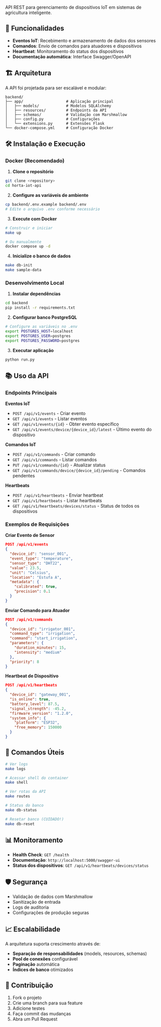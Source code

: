 API REST para gerenciamento de dispositivos IoT em sistemas de agricultura inteligente.

## 🚀 Funcionalidades

- **Eventos IoT**: Recebimento e armazenamento de dados dos sensores
- **Comandos**: Envio de comandos para atuadores e dispositivos
- **Heartbeat**: Monitoramento do status dos dispositivos
- **Documentação automática**: Interface Swagger/OpenAPI

## 🏗️ Arquitetura

A API foi projetada para ser escalável e modular:

```
backend/
├── app/                   # Aplicação principal
│   ├── models/            # Modelos SQLAlchemy
│   ├── resources/         # Endpoints da API
│   ├── schemas/           # Validação com Marshmallow
│   ├── config.py          # Configurações
│   └── extensions.py      # Extensões Flask
└── docker-compose.yml     # Configuração Docker
```

## 🛠️ Instalação e Execução

### Docker (Recomendado)

1. **Clone o repositório**
```bash
git clone <repository>
cd horta-iot-api
```

2. **Configure as variáveis de ambiente**
```bash
cp backend/.env.example backend/.env
# Edite o arquivo .env conforme necessário
```

3. **Execute com Docker**
```bash
# Construir e iniciar
make up

# Ou manualmente
docker compose up -d
```

4. **Inicialize o banco de dados**
```bash
make db-init
make sample-data
```

### Desenvolvimento Local

1. **Instalar dependências**
```bash
cd backend
pip install -r requirements.txt
```

2. **Configurar banco PostgreSQL**
```bash
# Configure as variáveis no .env
export POSTGRES_HOST=localhost
export POSTGRES_USER=postgres
export POSTGRES_PASSWORD=postgres
```

3. **Executar aplicação**
```bash
python run.py
```

## 📚 Uso da API

### Endpoints Principais

**Eventos IoT**
- `POST /api/v1/events` - Criar evento
- `GET /api/v1/events` - Listar eventos
- `GET /api/v1/events/{id}` - Obter evento específico
- `GET /api/v1/events/device/{device_id}/latest` - Último evento do dispositivo

**Comandos IoT**
- `POST /api/v1/commands` - Criar comando
- `GET /api/v1/commands` - Listar comandos
- `PUT /api/v1/commands/{id}` - Atualizar status
- `GET /api/v1/commands/device/{device_id}/pending` - Comandos pendentes

**Heartbeats**
- `POST /api/v1/heartbeats` - Enviar heartbeat
- `GET /api/v1/heartbeats` - Listar heartbeats
- `GET /api/v1/heartbeats/devices/status` - Status de todos os dispositivos

### Exemplos de Requisições

**Criar Evento de Sensor**
```json
POST /api/v1/events
{
  "device_id": "sensor_001",
  "event_type": "temperature",
  "sensor_type": "DHT22",
  "value": 23.5,
  "unit": "Celsius",
  "location": "Estufa A",
  "metadata": {
    "calibrated": true,
    "precision": 0.1
  }
}
```

**Enviar Comando para Atuador**
```json
POST /api/v1/commands
{
  "device_id": "irrigator_001",
  "command_type": "irrigation",
  "command": "start_irrigation",
  "parameters": {
    "duration_minutes": 15,
    "intensity": "medium"
  },
  "priority": 8
}
```

**Heartbeat de Dispositivo**
```json
POST /api/v1/heartbeats
{
  "device_id": "gateway_001",
  "is_online": true,
  "battery_level": 87.5,
  "signal_strength": -45.2,
  "firmware_version": "1.2.0",
  "system_info": {
    "platform": "ESP32",
    "free_memory": 150000
  }
}
```

## 🔧 Comandos Úteis

```bash
# Ver logs
make logs

# Acessar shell do container
make shell

# Ver rotas da API
make routes

# Status do banco
make db-status

# Resetar banco (CUIDADO!)
make db-reset
```

## 📊 Monitoramento

- **Health Check**: `GET /health`
- **Documentação**: `http://localhost:5000/swagger-ui`
- **Status dos dispositivos**: `GET /api/v1/heartbeats/devices/status`

## 🛡️ Segurança

- Validação de dados com Marshmallow
- Sanitização de entrada
- Logs de auditoria
- Configurações de produção seguras

## 📈 Escalabilidade

A arquitetura suporta crescimento através de:

- **Separação de responsabilidades** (models, resources, schemas)
- **Pool de conexões** configurável
- **Paginação** automática
- **Índices de banco** otimizados

## 🤝 Contribuição

1. Fork o projeto
2. Crie uma branch para sua feature
3. Adicione testes
4. Faça commit das mudanças
5. Abra um Pull Request